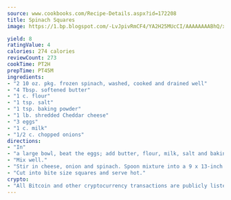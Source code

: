 ```yaml
---
source: www.cookbooks.com/Recipe-Details.aspx?id=172208
title: Spinach Squares
image: https://1.bp.blogspot.com/-LvJpivRmCF4/YA2H25MUcCI/AAAAAAAABhQ/xgndXuMf7Zopp5S4RExCblnSp5YGujfSQCLcBGAsYHQ/s320/8.png

yield: 8
ratingValue: 4
calories: 274 calories
reviewCount: 273
cookTime: PT2H
prepTime: PT45M
ingredients:
- "2 10 oz. pkg. frozen spinach, washed, cooked and drained well"
- "4 Tbsp. softened butter"
- "1 c. flour"
- "1 tsp. salt"
- "1 tsp. baking powder"
- "1 lb. shredded Cheddar cheese"
- "3 eggs"
- "1 c. milk"
- "1/2 c. chopped onions"
directions:
- "In"
- "a large bowl, beat the eggs; add butter, flour, milk, salt and baking powder."
- "Mix well."
- "Stir in cheese, onion and spinach. Spoon mixture into a 9 x 13-inch greased pan and bake at 350u00b0 for 35 minutes."
- "Cut into bite size squares and serve hot."
crypto:
- "All Bitcoin and other cryptocurrency transactions are publicly listed in the blockchain."
---
```

